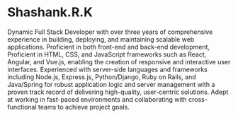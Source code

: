 # Shashank.R.K


Dynamic Full Stack Developer with over three years of comprehensive experience in building, deploying, and maintaining scalable web applications. Proficient in both front-end and back-end development, Proficient in HTML, CSS, and JavaScript frameworks such as React, Angular, and Vue.js, enabling the creation of responsive and interactive user interfaces. Experienced with server-side languages and frameworks including Node.js, Express.js, Python/Django, Ruby on Rails, and Java/Spring for robust application logic and server management with a proven track record of delivering high-quality, user-centric solutions. Adept at working in fast-paced environments and collaborating with cross-functional teams to achieve project goals.
